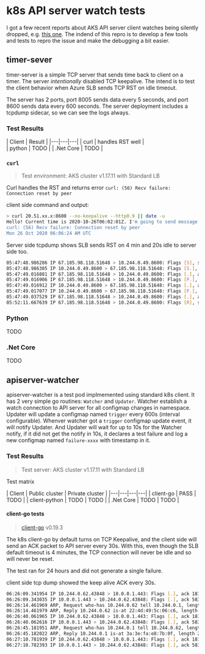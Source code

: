 # k8s API server watch tests

I got a few recent reports about AKS API server client watches being silently dropped, e.g. [this one](https://github.com/Azure/AKS/issues/1755). The indend of this repro is to develop a few tools and tests to repro the issue and make the debugging a bit easier.

## timer-sever
timer-server is a simple TCP server that sends time back to client on a timer. The server *intentionally* disabled TCP keepalive. The intend is to test the client behavior when Azure SLB sends TCP RST on idle timeout. 

The server has 2 ports, port 8005 sends data every 5 seconds, and port 8600 sends data every 600 seconds. The server deployment includes a tcpdump sidecar, so we can see the logs always.

### Test Results

| Client  | Result | 
|---|---|---|
|  curl | handles RST well  |  
|  python | TODO |
|  .Net Core | TODO | 

### `curl`
> Test environment: AKS cluster v1.17.11 with Standard LB

Curl handles the RST and returns error `curl: (56) Recv failure: Connection reset by peer`

client side command and output:
```bash
> curl 20.51.xx.x:8600 --no-keepalive --http0.9 || date -u
Hello! Current time is 2020-10-26T06:02:01Z. I'm going to send message every 600 seconds. No KeepAlive in this TCP connection.
curl: (56) Recv failure: Connection reset by peer
Mon 26 Oct 2020 06:06:24 AM UTC
```

Server side tcpdump shows SLB sends RST on 4 min and 20s idle to server side too.

```bash
05:47:48.986286 IP 67.185.98.118.51648 > 10.244.0.49.8600: Flags [S], seq 3269278141, win 64240, options [mss 1460,sackOK,TS val 2594862467 ecr 0,nop,wscale 7], length 0
05:47:48.986305 IP 10.244.0.49.8600 > 67.185.98.118.51648: Flags [S.], seq 1850028384, ack 3269278142, win 65160, options [mss 1460,sackOK,TS val 2817406417 ecr 2594862467,nop,wscale 7], length 0
05:47:49.016881 IP 67.185.98.118.51648 > 10.244.0.49.8600: Flags [.], ack 1, win 502, options [nop,nop,TS val 2594862488 ecr 2817406417], length 0
05:47:49.016906 IP 67.185.98.118.51648 > 10.244.0.49.8600: Flags [P.], seq 1:80, ack 1, win 502, options [nop,nop,TS val 2594862489 ecr 2817406417], length 79
05:47:49.016912 IP 10.244.0.49.8600 > 67.185.98.118.51648: Flags [.], ack 80, win 509, options [nop,nop,TS val 2817406448 ecr 2594862489], length 0
05:47:49.017077 IP 10.244.0.49.8600 > 67.185.98.118.51648: Flags [P.], seq 1:128, ack 80, win 509, options [nop,nop,TS val 2817406448 ecr 2594862489], length 127
05:47:49.037529 IP 67.185.98.118.51648 > 10.244.0.49.8600: Flags [.], ack 128, win 502, options [nop,nop,TS val 2594862518 ecr 2817406448], length 0
05:52:11.667639 IP 67.185.98.118.51648 > 10.244.0.49.8600: Flags [R], seq 3269278221, win 0, length 0
```

### Python
TODO

### .Net Core
TODO

## apiserver-watcher
apiserver-watcher is a test pod implmemented using standard k8s client. It has 2 very simple go routines: `Watcher` and `Updater`. Watcher establish a watch connection to API server for all configmap changes in namespace. Updater will update a configmap named `trigger` every 600s (interval configurable). Whenver watcher got a `trigger` configmap update event, it will notify Updater. And Updater will wait for up to 10s for the Watcher notify, if it did not get the notify in 10s, it declares a test failure and log a new configmap named `failure-xxxx` with timestamp in it.

### Test Results
> Test server: AKS cluster v1.17.11 with Standard LB <br>

Test matrix

| Client  | Public cluster | Private cluster |
|---|---|---|---|
|  client-go | PASS |  TODO |
|  client-python | TODO | TODO |
|  .Net Core | TODO | TODO |

#### client-go tests
> [client-go](https://github.com/kubernetes/client-go) v0.19.3

The k8s client-go by default turns on TCP Keepalive, and the client side will send an ACK packet to API server every 30s. With this, even though the SLB default timeout is 4 minutes, the TCP connection will never be idle and so will never be reset.

The test ran for 24 hours and did not generate a single failure.

client side tcp dump showed the keep alive ACK every 30s.
```bash
06:26:09.341954 IP 10.244.0.62.43848 > 10.0.0.1.443: Flags [.], ack 181169, win 501, options [nop,nop,TS val 891891695 ecr 767313160], length 0
06:26:09.343035 IP 10.0.0.1.443 > 10.244.0.62.43848: Flags [.], ack 58300, win 501, options [nop,nop,TS val 767343881 ecr 891368331], length 0
06:26:14.461969 ARP, Request who-has 10.244.0.62 tell 10.244.0.1, length 28
06:26:14.461979 ARP, Reply 10.244.0.62 is-at 22:4d:49:5c:06:c6, length 28
06:26:40.061965 IP 10.244.0.62.43848 > 10.0.0.1.443: Flags [.], ack 181169, win 501, options [nop,nop,TS val 891922415 ecr 767343881], length 0
06:26:40.062616 IP 10.0.0.1.443 > 10.244.0.62.43848: Flags [.], ack 58300, win 501, options [nop,nop,TS val 767374600 ecr 891368331], length 0
06:26:45.181951 ARP, Request who-has 10.244.0.1 tell 10.244.0.62, length 28
06:26:45.182022 ARP, Reply 10.244.0.1 is-at 3a:3e:fa:e8:7b:0f, length 28
06:27:10.781939 IP 10.244.0.62.43848 > 10.0.0.1.443: Flags [.], ack 181169, win 501, options [nop,nop,TS val 891953135 ecr 767374600], length 0
06:27:10.782393 IP 10.0.0.1.443 > 10.244.0.62.43848: Flags [.], ack 58300, win 501, options [nop,nop,TS val 767405320 ecr 891368331], length 0

```
